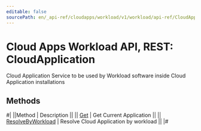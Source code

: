 ```yaml
---
editable: false
sourcePath: en/_api-ref/cloudapps/workload/v1/workload/api-ref/CloudApplication/index.md
---
```


# Cloud Apps Workload API, REST: CloudApplication

Cloud Application Service to be used by Workload software inside Cloud Application installations

## Methods

#|
||Method | Description ||
|| [Get](get.md) | Get Current Application ||
|| [ResolveByWorkload](resolveByWorkload.md) | Resolve Cloud Application by workload ||
|#